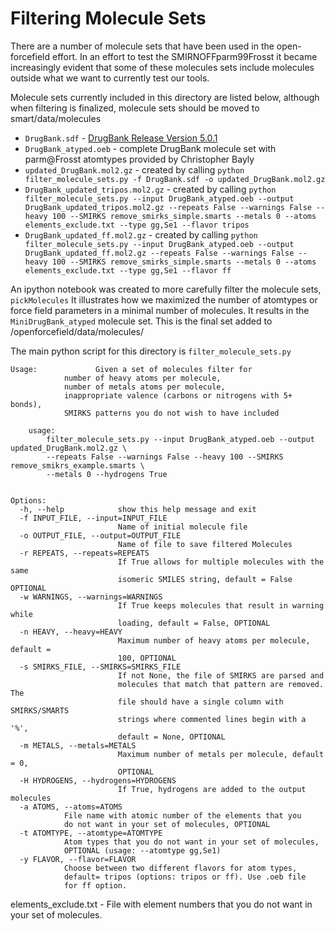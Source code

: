 # Filtering Molecule Sets

There are a number of molecule sets that have been used in the open-forcefield effort. 
In an effort to test the SMIRNOFFparm99Frosst it became increasingly evident that some of these molecules sets include molecules outside what we want to currently test our tools. 

Molecule sets currently included in this directory are listed below, although when filtering is finalized, molecule sets should be moved to smart/data/molecules 

* `DrugBank.sdf` - [DrugBank Release Version 5.0.1](http://www.drugbank.ca/releases/latest)
* `DrugBank_atyped.oeb` - complete DrugBank molecule set with parm@Frosst atomtypes provided by Christopher Bayly
* `updated_DrugBank.mol2.gz` - created by calling `python filter_molecule_sets.py -f DrugBank.sdf -o updated_DrugBank.mol2.gz`
* `DrugBank_updated_tripos.mol2.gz` - created by calling `python filter_molecule_sets.py --input DrugBank_atyped.oeb --output DrugBank_updated_tripos.mol2.gz --repeats False --warnings False --heavy 100 --SMIRKS remove_smirks_simple.smarts --metals 0 --atoms elements_exclude.txt --type gg,Se1 --flavor tripos`
* `DrugBank_updated_ff.mol2.gz` - created by calling `python filter_molecule_sets.py --input DrugBank_atyped.oeb --output DrugBank_updated_ff.mol2.gz --repeats False --warnings False --heavy 100 --SMIRKS remove_smirks_simple.smarts --metals 0 --atoms elements_exclude.txt --type gg,Se1 --flavor ff`


An ipython notebook was created to more carefully filter the molecule sets, 
`pickMolecules`
It illustrates how we maximized the number of atomtypes or force field parameters
in a minimal number of molecules. 
It results in the `MiniDrugBank_atyped` molecule set. 
This is the final set added to /openforcefield/data/molecules/


 The main python script for this directory is `filter_molecule_sets.py` 

```
Usage:             Given a set of molecules filter for
            number of heavy atoms per molecule,
            number of metals atoms per molecule,
            inappropriate valence (carbons or nitrogens with 5+ bonds),
            SMIRKS patterns you do not wish to have included

    usage:
        filter_molecule_sets.py --input DrugBank_atyped.oeb --output updated_DrugBank.mol2.gz \
        --repeats False --warnings False --heavy 100 --SMIRKS remove_smikrs_example.smarts \
        --metals 0 --hydrogens True
    

Options:
  -h, --help            show this help message and exit
  -f INPUT_FILE, --input=INPUT_FILE
                        Name of initial molecule file
  -o OUTPUT_FILE, --output=OUTPUT_FILE
                        Name of file to save filtered Molecules
  -r REPEATS, --repeats=REPEATS
                        If True allows for multiple molecules with the same
                        isomeric SMILES string, default = False OPTIONAL
  -w WARNINGS, --warnings=WARNINGS
                        If True keeps molecules that result in warning while
                        loading, default = False, OPTIONAL
  -n HEAVY, --heavy=HEAVY
                        Maximum number of heavy atoms per molecule, default =
                        100, OPTIONAL
  -s SMIRKS_FILE, --SMIRKS=SMIRKS_FILE
                        If not None, the file of SMIRKS are parsed and
                        molecules that match that pattern are removed. The
                        file should have a single column with SMIRKS/SMARTS
                        strings where commented lines begin with a '%',
                        default = None, OPTIONAL
  -m METALS, --metals=METALS
                        Maximum number of metals per molecule, default = 0,
                        OPTIONAL
  -H HYDROGENS, --hydrogens=HYDROGENS
                        If True, hydrogens are added to the output molecules
  -a ATOMS, --atoms=ATOMS
			File name with atomic number of the elements that you
			do not want in your set of molecules, OPTIONAL
  -t ATOMTYPE, --atomtype=ATOMTYPE
			Atom types that you do not want in your set of molecules,
			OPTIONAL (usage: --atomtype gg,Se1)
  -y FLAVOR, --flavor=FLAVOR
			Choose between two different flavors for atom types, 
			default= tripos (options: tripos or ff). Use .oeb file
			for ff option.
```

elements_exclude.txt - File with element numbers that you do not want in your
set of molecules.


